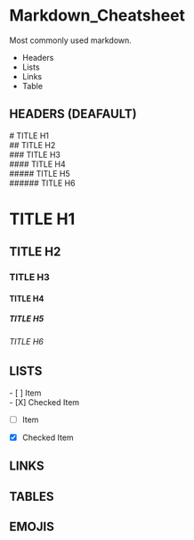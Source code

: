 # Markdown_Cheatsheet

Most commonly used markdown.  


- Headers
- Lists
- Links
- Table

## HEADERS (DEAFAULT)  
\# TITLE H1  
\## TITLE H2  
\### TITLE H3  
\#### TITLE H4  
\##### TITLE H5  
\###### TITLE H6  

# TITLE H1  
## TITLE H2  
### TITLE H3  
#### TITLE H4  
##### TITLE H5  
###### TITLE H6  


## LISTS  
\- [ ] Item   
\- [X] Checked Item  

- [ ] Item   
- [X] Checked Item


## LINKS
## TABLES
## EMOJIS



